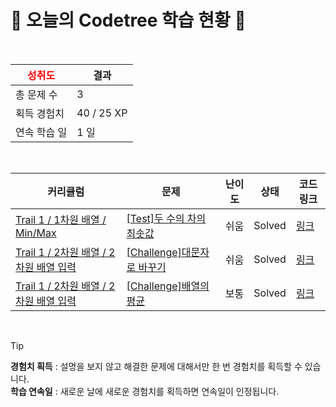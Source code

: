 # 🌲 오늘의 Codetree 학습 현황 🌲

<br />

| <span style="color:red;display:block;text-align:center;"> **성취도**</span> | 결과 |
|---|---|
| 총 문제 수 | 3 |
| 획득 경험치 | 40 / 25 XP |
| 연속 학습 일 | 1 일 |

<br />

|커리큘럼|문제|난이도|상태|코드 링크|
|---|---|---|---|---|
|[Trail 1 / 1차원 배열 / Min/Max](https://https://en.codetree.ai/trail-info/novice-low/)|[[Test]두 수의 차의 최솟값](https://https://en.codetree.ai/trails/complete/curated-cards/test-minimum-difference-between-two-numbers/)|쉬움|Solved|[링크](https://github.com/kugorang/codetree-TILs/blob/main/250115/%EB%91%90%20%EC%88%98%EC%9D%98%20%EC%B0%A8%EC%9D%98%20%EC%B5%9C%EC%86%9F%EA%B0%92/minimum-difference-between-two-numbers.cpp)|
|[Trail 1 / 2차원 배열 / 2차원 배열 입력](https://https://en.codetree.ai/trail-info/novice-low/)|[[Challenge]대문자로 바꾸기](https://https://en.codetree.ai/trails/complete/curated-cards/challenge-change-to-capital/)|쉬움|Solved|[링크](https://github.com/kugorang/codetree-TILs/blob/main/250115/%EB%8C%80%EB%AC%B8%EC%9E%90%EB%A1%9C%20%EB%B0%94%EA%BE%B8%EA%B8%B0/change-to-capital.cpp)|
|[Trail 1 / 2차원 배열 / 2차원 배열 입력](https://https://en.codetree.ai/trail-info/novice-low/)|[[Challenge]배열의 평균](https://https://en.codetree.ai/trails/complete/curated-cards/challenge-ave-of-array/)|보통|Solved|[링크](https://github.com/kugorang/codetree-TILs/blob/main/250115/%EB%B0%B0%EC%97%B4%EC%9D%98%20%ED%8F%89%EA%B7%A0/ave-of-array.cpp)|


<br />

> [!TIP]
> **경험치 획득** : 설명을 보지 않고 해결한 문제에 대해서만 한 번 경험치를 획득할 수 있습니다.  
> **학습 연속일** : 새로운 날에 새로운 경험치를 획득하면 연속일이 인정됩니다.

